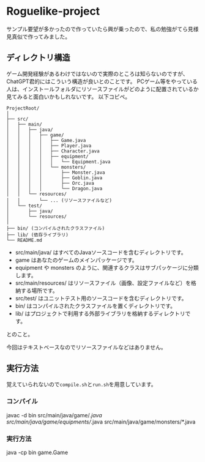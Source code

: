 # Roguelike-project
サンプル要望が多かったので作っていたら興が乗ったので、私の勉強がてら見様見真似で作ってみました。

## ディレクトリ構造
ゲーム開発経験があるわけではないので実際のところは知らないのですが、ChatGPT君的にはこういう構造が良いとのことです。
PCゲーム等をやっている人は、インストールフォルダにリソースファイルがどのように配置されているか見てみると面白いかもしれないです。
以下コピペ。
```
ProjectRoot/
│
├── src/
│   ├── main/
│   │   ├── java/
│   │   │   ├── game/
│   │   │   │   ├── Game.java
│   │   │   │   ├── Player.java
│   │   │   │   ├── Character.java
│   │   │   │   ├── equipment/
│   │   │   │   │   └── Equipment.java
│   │   │   │   └── monsters/
│   │   │   │       ├── Monster.java
│   │   │   │       ├── Goblin.java
│   │   │   │       ├── Orc.java
│   │   │   │       └── Dragon.java
│   │   └── resources/
│   │       └── ... (リソースファイルなど)
│   └── test/
│       ├── java/
│       └── resources/
│
├── bin/ (コンパイルされたクラスファイル)
├── lib/ (依存ライブラリ)
└── README.md

```
+ src/main/java/ はすべてのJavaソースコードを含むディレクトリです。
+ game はあなたのゲームのメインパッケージです。
+ equipment や monsters のように、関連するクラスはサブパッケージに分類します。
+ src/main/resources/ はリソースファイル（画像、設定ファイルなど）を格納する場所です。
+ src/test/ はユニットテスト用のソースコードを含むディレクトリです。
+ bin/ はコンパイルされたクラスファイルを置くディレクトリです。
+ lib/ はプロジェクトで利用する外部ライブラリを格納するディレクトリです。


とのこと。

今回はテキストベースなのでリソースファイルなどはありません。

## 実行方法
覚えていられないので`compile.sh`と`run.sh`を用意しています。

### コンパイル
javac -d bin src/main/java/game/*.java src/main/java/game/equipments/*.java src/main/java/game/monsters/*.java

### 実行方法
java -cp bin game.Game
